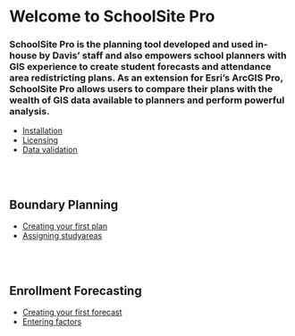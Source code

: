 # Welcome to SchoolSite Pro
### SchoolSite Pro is the planning tool developed and used in-house by Davis’ staff and also empowers school planners with GIS experience to create student forecasts and attendance area redistricting plans. As an extension for Esri’s ArcGIS Pro, SchoolSite Pro allows users to compare their plans with the wealth of GIS data available to planners and perform powerful analysis.
<!--You can use the [editor on GitHub](https://github.com/dbutz/SchoolSitePro/docs/edit/master/README.md) to maintain and preview the content for your website in Markdown files.

Whenever you commit to this repository, GitHub Pages will run [Jekyll](https://jekyllrb.com/) to rebuild the pages in your site, from the content in your Markdown files.-->
- [Installation](installation.md)
- [Licensing](licensing.md)
- [Data validation](dataValidation.md)

\
&nbsp;

## Boundary Planning
- [Creating your first plan](createPlan.md)
- [Assigning studyareas](assigningStudyareas.md)

\
&nbsp;

## Enrollment Forecasting
- [Creating your first forecast](createForecast.md)
- [Entering factors](enterFactors.md)
